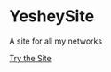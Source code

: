 # YesheySite
A site for all my networks

[Try the Site](https://yeshey.github.io/YesheySite/main.html)
